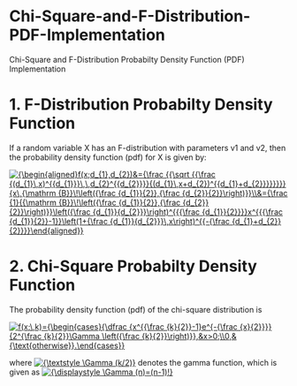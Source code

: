 # Chi-Square-and-F-Distribution-PDF-Implementation
Chi-Square and F-Distribution Probabilty Density Function (PDF) Implementation

# 1. F-Distribution Probabilty Density Function
If a random variable X has an F-distribution with parameters v1 and v2, then the probability density function (pdf) for X is given by:

<a href="https://www.codecogs.com/eqnedit.php?latex={\begin{aligned}f(x;d_{1},d_{2})&={\frac&space;{{\sqrt&space;{{\frac&space;{(d_{1}\,x)^{{d_{1}}}\,\,d_{2}^{{d_{2}}}}{(d_{1}\,x&plus;d_{2})^{{d_{1}&plus;d_{2}}}}}}}}{x\,{\mathrm&space;{B}}\!\left({\frac&space;{d_{1}}{2}},{\frac&space;{d_{2}}{2}}\right)}}\\&={\frac&space;{1}{{\mathrm&space;{B}}\!\left({\frac&space;{d_{1}}{2}},{\frac&space;{d_{2}}{2}}\right)}}\left({\frac&space;{d_{1}}{d_{2}}}\right)^{{{\frac&space;{d_{1}}{2}}}}x^{{{\frac&space;{d_{1}}{2}}-1}}\left(1&plus;{\frac&space;{d_{1}}{d_{2}}}\,x\right)^{{-{\frac&space;{d_{1}&plus;d_{2}}{2}}}}\end{aligned}}" target="_blank"><img src="https://latex.codecogs.com/gif.latex?{\begin{aligned}f(x;d_{1},d_{2})&={\frac&space;{{\sqrt&space;{{\frac&space;{(d_{1}\,x)^{{d_{1}}}\,\,d_{2}^{{d_{2}}}}{(d_{1}\,x&plus;d_{2})^{{d_{1}&plus;d_{2}}}}}}}}{x\,{\mathrm&space;{B}}\!\left({\frac&space;{d_{1}}{2}},{\frac&space;{d_{2}}{2}}\right)}}\\&={\frac&space;{1}{{\mathrm&space;{B}}\!\left({\frac&space;{d_{1}}{2}},{\frac&space;{d_{2}}{2}}\right)}}\left({\frac&space;{d_{1}}{d_{2}}}\right)^{{{\frac&space;{d_{1}}{2}}}}x^{{{\frac&space;{d_{1}}{2}}-1}}\left(1&plus;{\frac&space;{d_{1}}{d_{2}}}\,x\right)^{{-{\frac&space;{d_{1}&plus;d_{2}}{2}}}}\end{aligned}}" title="{\begin{aligned}f(x;d_{1},d_{2})&={\frac {{\sqrt {{\frac {(d_{1}\,x)^{{d_{1}}}\,\,d_{2}^{{d_{2}}}}{(d_{1}\,x+d_{2})^{{d_{1}+d_{2}}}}}}}}{x\,{\mathrm {B}}\!\left({\frac {d_{1}}{2}},{\frac {d_{2}}{2}}\right)}}\\&={\frac {1}{{\mathrm {B}}\!\left({\frac {d_{1}}{2}},{\frac {d_{2}}{2}}\right)}}\left({\frac {d_{1}}{d_{2}}}\right)^{{{\frac {d_{1}}{2}}}}x^{{{\frac {d_{1}}{2}}-1}}\left(1+{\frac {d_{1}}{d_{2}}}\,x\right)^{{-{\frac {d_{1}+d_{2}}{2}}}}\end{aligned}}" /></a>

# 2. Chi-Square Probabilty Density Function
The probability density function (pdf) of the chi-square distribution is

<a href="https://www.codecogs.com/eqnedit.php?latex=f(x;\,k)={\begin{cases}{\dfrac&space;{x^{{\frac&space;{k}{2}}-1}e^{-{\frac&space;{x}{2}}}}{2^{\frac&space;{k}{2}}\Gamma&space;\left({\frac&space;{k}{2}}\right)}},&x>0;\\0,&{\text{otherwise}}.\end{cases}}" target="_blank"><img src="https://latex.codecogs.com/gif.latex?f(x;\,k)={\begin{cases}{\dfrac&space;{x^{{\frac&space;{k}{2}}-1}e^{-{\frac&space;{x}{2}}}}{2^{\frac&space;{k}{2}}\Gamma&space;\left({\frac&space;{k}{2}}\right)}},&x>0;\\0,&{\text{otherwise}}.\end{cases}}" title="f(x;\,k)={\begin{cases}{\dfrac {x^{{\frac {k}{2}}-1}e^{-{\frac {x}{2}}}}{2^{\frac {k}{2}}\Gamma \left({\frac {k}{2}}\right)}},&x>0;\\0,&{\text{otherwise}}.\end{cases}}" /></a>

where <a href="https://www.codecogs.com/eqnedit.php?latex={\textstyle&space;\Gamma&space;(k/2)}" target="_blank"><img src="https://latex.codecogs.com/gif.latex?{\textstyle&space;\Gamma&space;(k/2)}" title="{\textstyle \Gamma (k/2)}" /></a> denotes the gamma function, which is given as <a href="https://www.codecogs.com/eqnedit.php?latex={\displaystyle&space;\Gamma&space;(n)=(n-1)!}" target="_blank"><img src="https://latex.codecogs.com/gif.latex?{\displaystyle&space;\Gamma&space;(n)=(n-1)!}" title="{\displaystyle \Gamma (n)=(n-1)!}" /></a>
